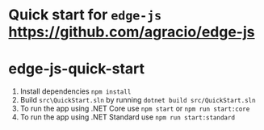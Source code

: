 Quick start for `edge-js`  
https://github.com/agracio/edge-js
================
# edge-js-quick-start

1. Install dependencies `npm install`
2. Build `src\QuickStart.sln` by running `dotnet build src/QuickStart.sln`
3. To run the app using .NET Core use `npm start` or `npm run start:core`
4. To run the app using .NET Standard use `npm run start:standard`
